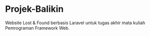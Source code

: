 # Projek-Balikin
Website Lost &amp; Found berbasis Laravel untuk tugas akhir mata kuliah Pemrograman Framework Web.
